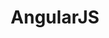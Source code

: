 ---
slug: angularjs
title: AngularJS
website: https://angularjs.org/
photo: /img/tech/angularjs.png
big: yes
sort: 3
---